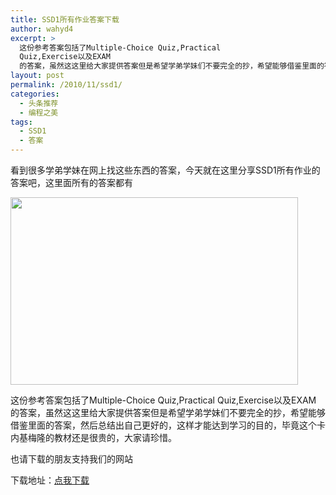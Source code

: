 ```yaml
---
title: SSD1所有作业答案下载
author: wahyd4
excerpt: >
  这份参考答案包括了Multiple-Choice Quiz,Practical
  Quiz,Exercise以及EXAM
  的答案，虽然这这里给大家提供答案但是希望学弟学妹们不要完全的抄，希望能够借鉴里面的答案，然后总结出自己更好的，这样才能达到学习的目的，
layout: post
permalink: /2010/11/ssd1/
categories:
  - 头条推荐
  - 编程之美
tags:
  - SSD1
  - 答案
---
```

看到很多学弟学妹在网上找这些东西的答案，今天就在这里分享SSD1所有作业的答案吧，这里面所有的答案都有

[<img class="aligncenter size-full wp-image-972" title="11-25-1_conew1" src="/images/2010/11/11-25-1_conew1.jpg" alt="" width="460" height="300" />][1]

这份参考答案包括了Multiple-Choice Quiz,Practical Quiz,Exercise以及EXAM 的答案，虽然这这里给大家提供答案但是希望学弟学妹们不要完全的抄，希望能够借鉴里面的答案，然后总结出自己更好的，这样才能达到学习的目的，毕竟这个卡内基梅隆的教材还是很贵的，大家请珍惜。

也请下载的朋友支持我们的网站

下载地址：<a href="http://u.115.com/file/f11c72889a" target="_blank">点我下载</a>

 [1]: /images/2010/11/11-25-1_conew1.jpg